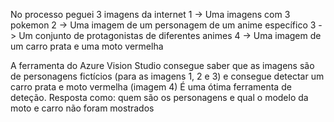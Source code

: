 No processo peguei 3 imagens da internet
1 -> Uma imagens com 3 pokemon
2 -> Uma imagem de um personagem de um anime específico
3 -> Um conjunto de protagonistas de diferentes animes
4 -> Uma imagem de um carro prata e uma moto vermelha

A ferramenta do Azure Vision Studio consegue saber que as imagens são de personagens fictícios (para as imagens 1, 2 e 3) e consegue detectar um carro prata e moto vermelha (imagem 4)
É uma ótima ferramenta de deteção.
Resposta como: quem são os personagens e qual o modelo da moto e carro não foram mostrados